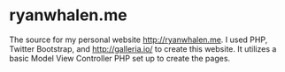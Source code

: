 ryanwhalen.me
=============

The source for my personal website http://ryanwhalen.me. I used PHP, Twitter Bootstrap, and http://galleria.io/ to create this website. It utilizes a basic Model View Controller PHP set up to create the pages.
